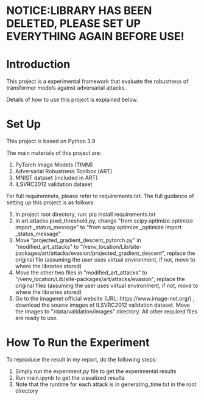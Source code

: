 <h1>NOTICE:LIBRARY HAS BEEN DELETED, PLEASE SET UP EVERYTHING AGAIN BEFORE USE!</h1>

<h1>Introduction</h1>
<p>This project is a experimental framework that evaluate 
the robustness of transformer models against adversarial 
attacks.</p>
<p>Details of how to use this project is explained below.</p>

<h1>Set Up</h1>
<p>This project is based on Python 3.9</p>
<p>The main materials of this project are: </p>
<ol>
<li>PyTorch Image Models (TIMM)</li>
<li>Adversarial Robustness Toolbox (ART)</li>
<li>MNIST dataset (included in ART)</li>
<li>ILSVRC2012 validation dataset</li>
</ol>
<p>For full requiremnets, please refer to requirements.txt.
The full guidance of setting up this project is as follows: </p>

<ol>
<li>In project root directory, run: pip install requirements.txt</li>
<li>In art.attacks.pixel_threshold.py, change "from scipy.optimize.optimize import _status_message"
 to "from scipy.optimize._optimize import _status_message"</li>
<li>Move "projected_gradient_descent_pytorch.py" in "modified_art_attacks" to "/venv_location/Lib/site-packages/art/attacks/evasion/projected_gradient_descent", 
replace the original file (assuming the user uses virtual environment, if not, move to where the libraries stored)</li>
<li>Move the other two files in "modified_art_attacks" to "/venv_location/Lib/site-packages/art/attacks/evasion", 
replace the original files (assuming the user uses virtual environment, if not, move to where the libraries stored)</li>
<li>Go to the imagenet official website (URL: https://www.image-net.org/)
, download the source images of ILSVRC2012 validation dataset. Move the 
images to "/data/validation/images" directory. All other required files are
ready to use.</li>
</ol>

<h1>How To Run the Experiment</h1>
<p>To reproduce the result in my report, do the following steps: </p>
<ol>
<li>Simply run the experiment.py file to get the experimental results</li>
<li>Run main.ipynb to get the visualized results</li>
<li>Note that the runtime for each attack is in generating_time.txt in the root directory</li>
</ol>